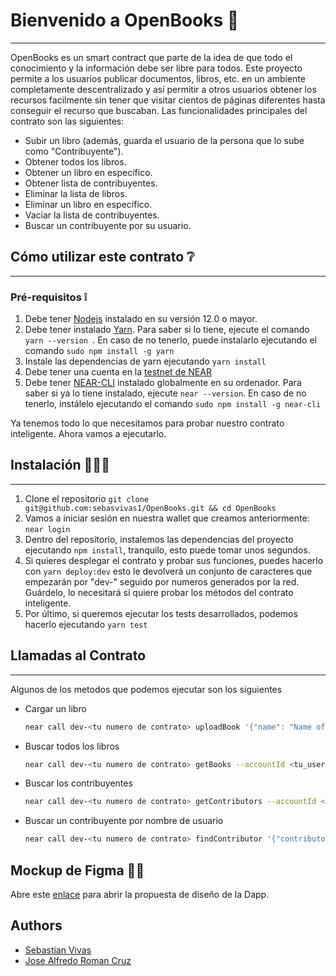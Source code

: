 # Bienvenido a OpenBooks 📖
---
OpenBooks es un smart contract que parte de la idea de que todo el conocimiento y la información debe ser libre para todos. Este proyecto permite a los usuarios publicar documentos, libros, etc. en un ambiente completamente descentralizado y así permitir a otros usuarios obtener los recursos facilmente sin tener que visitar cientos de páginas diferentes hasta conseguir el recurso que buscaban.
Las funcionalidades principales del contrato son las siguientes:
* Subir un libro (además, guarda el usuario de la persona que lo sube como "Contribuyente").
* Obtener todos los libros.
* Obtener un libro en específico.
* Obtener lista de contribuyentes.
* Eliminar la lista de libros.
* Eliminar un libro en específico.
* Vaciar la lista de contribuyentes.
* Buscar un contribuyente por su usuario.

## Cómo utilizar este contrato ❔
---
### Pré-requisitos ❕
1. Debe tener [Nodejs](https://nodejs.org/en/) instalado en su versión 12.0 o mayor.
2. Debe tener instalado [Yarn](https://yarnpkg.com/). Para saber si lo tiene, ejecute el comando ```yarn --version ```. En caso de no tenerlo, puede instalarlo ejecutando el comando ```sudo npm install -g yarn```
3. Instale las dependencias de yarn ejecutando ```yarn install```
4. Debe tener una cuenta en la [testnet de NEAR](https://wallet.testnet.near.org/)
5. Debe tener [NEAR-CLI](https://github.com/near/near-cli) instalado globalmente en su ordenador. Para saber si ya lo tiene instalado, ejecute ```near --version```. En caso de no tenerlo, instálelo ejecutando el comando ```sudo npm install -g near-cli``` 

Ya tenemos todo lo que necesitamos para probar nuestro contrato inteligente. Ahora vamos a ejecutarlo.

## Instalación 📖🐱‍💻
---
1. Clone el repositorio ```git clone git@github.com:sebasvivas1/OpenBooks.git && cd OpenBooks```
2. Vamos a iniciar sesión en nuestra wallet que creamos anteriormente: ```near login```
3. Dentro del repositorio, instalemos las dependencias del proyecto ejecutando ```npm install```, tranquilo, esto puede tomar unos segundos.
4. Si quieres desplegar el contrato y probar sus funciones, puedes hacerlo con ```yarn deploy:dev``` esto le devolverá un conjunto de caracteres que empezarán por "dev-" seguido por numeros generados por la red. Guárdelo, lo necesitará si quiere probar los métodos del contrato inteligente.
5. Por último, si queremos ejecutar los tests desarrollados, podemos hacerlo ejecutando ```yarn test```
   
## Llamadas al Contrato 
---
Algunos de los metodos que podemos ejecutar son los siguientes
- Cargar un libro 
  ```bash
  near call dev-<tu numero de contrato> uploadBook '{"name": "Name of the Book", "description": "Description of the Book", "image": "This is the image of the Book", "file": "File of the Book", "author": "Author of the Book", "language": "english", "publisher": "publisher of the book"}' --accountId <tu_user.testnet>
  ```
- Buscar todos los libros 
  ```bash
  near call dev-<tu numero de contrato> getBooks --accountId <tu_user.testnet>
  ```
- Buscar los contribuyentes 
  ```bash
  near call dev-<tu numero de contrato> getContributors --accountId <tu_user.testnet>
    ```
- Buscar un contribuyente por nombre de usuario 
  ```bash
  near call dev-<tu numero de contrato> findContributor '{"contributorUser": "usuario.testnet"}' --accountId <tu_user.testnet>
    ```

## Mockup de Figma 🎨📖
Abre este [enlace](https://www.figma.com/file/3NKKf6JKrRXON8Q7yoFX1N/OpenBooks?node-id=0%3A1) para abrir la propuesta de diseño de la Dapp.

## Authors
- [Sebastian Vivas](https://github.com/sebasvivas1)
- [Jose Alfredo Roman Cruz](https://github.com/josealfredo79)
